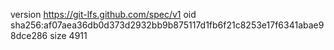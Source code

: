 version https://git-lfs.github.com/spec/v1
oid sha256:af07aea36db0d373d2932bb9b875117d1fb6f21c8253e17f6341abae98dce286
size 4911
